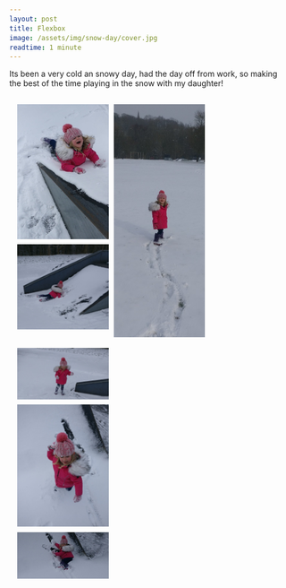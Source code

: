 ```yaml
---
layout: post
title: Flexbox
image: /assets/img/snow-day/cover.jpg
readtime: 1 minute
---
```


Its been a very cold an snowy day, had the day off from work, so making the best of the time playing in the snow with my daughter!

<style>
.row {
    display: flex;
    flex-wrap: wrap;
    padding: 0.3rem;
    margin:0;
}

.column {
    flex: 33%;
    max-width: 33%;
    padding: 0.3rem;
    margin:0;
}

.column img {
    margin-top: 8px;
    vertical-align: middle;
    padding: 0.3rem;
    margin:0;
}
@media (max-width: 800px) {
    .column {
        flex: 100%;
        max-width: 100%;
    }
}

@media (max-width: 600px) {
    .column {
        flex: 100%;
        max-width: 100%;
    }
}
</style>
<div class="row"> 
  <div class="column">
    <img src="/assets/img/snow-day/1.jpg" style="width:100%" />
    <img src="/assets/img/snow-day/2.jpg" style="width:100%" />
  </div>
  <div class="column">
    <img src="/assets/img/snow-day/3.jpg" style="width:100%" />
  </div>  
  <div class="column">
    <img src="/assets/img/snow-day/5.jpg" style="width:100%" />    
    <img src="/assets/img/snow-day/7.jpg" style="width:100%" />
    <img src="/assets/img/snow-day/6.jpg" style="width:100%" />
  </div>
</div>